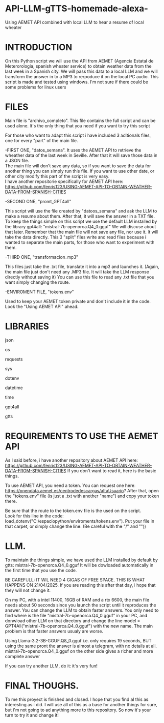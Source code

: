 # API-LLM-gTTS-homemade-alexa-
Using AEMET API combined with  local LLM to hear a resume of local wheater 


#  INTRODUCTION

On this Python script we will use the API from AEMET (Agencia Estatal de Meterorologia, spanish wheater service) to obtain weather data from the last week in a Spanish city.
We will pass this data to a local LLM and we will transform the answer in to a MP3 to rerpoduce it on the local PC audio.
This script is made and tested using windows. I'm not sure if there could be some problems for linux users



#   FILES

Main file is "archivo_completo".  This file contains the full script and can be used alone. 
It's the only thing that you need if you want to try this script


For those who want to adapt this script i have included 3 aditionals files, one for every "part" of the main file.


-FIRST ONE, "datos_semana".
It uses the AEMET API to retrieve the wheather data of the last week in Seville. After that it will save those data in a JSON file.  
The main file will don't save any data, so if you want to save the data for another thing you can simply run this file.
If you want to use other date, or other city modify this part of the script is very easy.  
I have another repositorie specifically for AEMET API here:  https://github.com/fenris123/USING-AEMET-API-TO-OBTAIN-WEATHER-DATA-FROM-SPANISH-CITIES



-SECOND ONE, "promt_GPT4all"

This script will use the file created by "datoos_semana" and ask the LLM to make a resume about them. After that, it will save the answer in a TXT file.
To keep the things simple on this script we use the default LLM installed by the library gpt4all:  "mistral-7b-openorca.Q4_0.gguf"
We will discuse about that  later.
Remember that the main file will not save any file, nor use it.  It will take the data directly. 
This 3  "split" files write and read files because i wanted to separate the main parts, for those who want to experiment with them.



-THIRD ONE, "transformacion_mp3"

This files just take the .txt file, translate it into a mp3 and launches it.
(Again, the main file just don't need any .MP3 file. It will take the LLM response directly without saving it)
You can use this file to read any .txt file that you want simply changing the route.



-ENVIROMENT FILE, "tokens.env"

Used to keep your AEMET token private and don't include it in the code.
Look the "Using AEMET API" ahead.








#  LIBRARIES

json

os

requests

sys

dotenv

datetime

time

gpt4all

gtts


#  REQUIREMENTS TO USE THE AEMET API

As I said before, i have another repository about AEMET API here:  https://github.com/fenris123/USING-AEMET-API-TO-OBTAIN-WEATHER-DATA-FROM-SPANISH-CITIES
If you don't want to read it, here is the basic things.

To use AEMET API, you need a token.  You can request one here:   https://opendata.aemet.es/centrodedescargas/altaUsuario?
After that, open the "tokens.env" file (is just a .txt with another "name") and copy your token there.

Be sure that the route to the token.env file is the used on the script.  
Look for this line in the code: load_dotenv("C:/espaciopython/enviroments/tokens.env"). 
Put your file in that carpet, or simply change the line. (Be careful with the "/" and "\")) 




#  LLM.

To maintain the things simple, we have used the LLM installed by default by gtts: mistral-7b-openorca.Q4_0.gguf
It will be dowloaded automatically in the first time that you use the code.


BE CAREFULL:  IT WIL NEED 4 GIGAS OF FREE SPACE.
THIS IS WHAT HAPPENS ON 21/04/2025.
If you are reading this after that day, i hope that they will not change it.


On my PC, with a intel 11400, 16GB of RAM and a rtx 6600, the main file needs about 50 seconds since you launch the script until it reproduces the answer.
You can change the LLM to obtain faster answers. 
You only need to find where is the file "mistral-7b-openorca.Q4_0.gguf" in your PC, and donwload other LLM on that directory and change the line model = GPT4All("mistral-7b-openorca.Q4_0.gguf") with the new name.
The main problem is that faster answers usualy are worse.


Using Llama-3.2-3B-GGUF.Q8_0.gguf i.e.  only requires 19 seconds, BUT using the same pront the answer is almost a telegram, with no details at all. 
mistral-7b-openorca.Q4_0.gguf on the other side gives a richer and more complete answer


If you can try another LLM, do it: it's very fun!


#  FINAL THOUGHS.

To me this proyect is finished and closed. I hope that you find al this as interesting as i did.
I will use all of this as a base for another things for sure, but i'm not going to ad anything more to this repository.
So now it's your turn to try it and change it!


